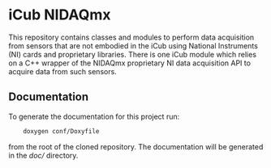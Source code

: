 iCub NIDAQmx
============

This repository contains classes and modules to perform data acquisition from sensors that are not embodied in the iCub using National Instruments (NI) cards and proprietary libraries.
There is one iCub module which relies on a C++ wrapper of the NIDAQmx proprietary NI data acquisition API to acquire data from such sensors.


Documentation
-------------
To generate the documentation for this project run:
```bash
    doxygen conf/Doxyfile
```
from the root of the cloned repository.
The documentation will be generated in the _doc/_ directory.
